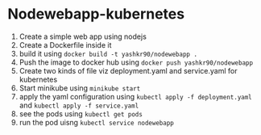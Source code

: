 # Nodewebapp-kubernetes

1. Create a simple web app using nodejs
2. Create a Dockerfile inside it
3. build it using ``` docker build -t yashkr90/nodewebapp . ```
4. Push the image to docker hub using ``` docker push yashkr90/nodewebapp ```
5. Create two kinds of file viz deployment.yaml and service.yaml for kubernetes
6. Start minikube using ``` minikube start ```
7. apply the yaml configuration using ``` kubectl apply -f deployment.yaml ``` and ```kubectl apply -f service.yaml ```
8. see the pods using ``` kubectl get pods ```
9. run the pod uisng  ``` kubectl service nodewebapp ```
